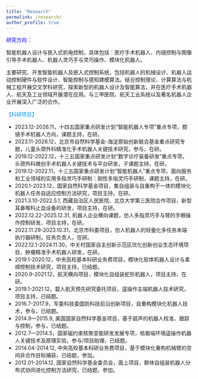 ```yaml
---
title: "Research"
permalink: /research/
author_profile: true
---
```

<span style="color:blue;">研究方向</span>：

智能机器人设计与嵌入式机电控制，具体包括：医疗手术机器人、内镜控制与图像引导手术机器人、机器人灵巧手与灵巧操作、模块化机器人。

主要研究、开发智能机器人及嵌入式控制系统，包括机器人的机械设计、机器人运动控制硬件与软件设计、智能控制与感知建模算法。结合控制理论、计算算法与机械工程开展交叉学科研究，探索新型的机器人设计及智能算法，并在医疗手术机器人、航天及工业领域开展潜在应用。与三甲医院、航天工业系统以及著名机器人企业开展深入广泛的合作。

 <span style="color:#0099ff;">【科研项目】</span>

* 2023.12-2026.11，十四五国家重点研发计划“智能机器人专项”重点专项，腔镜手术机器人方向，课题主持，在研。
* 2023.11-2026.12，北京市自然科学基金-海淀原始创新联合基金重点研究专题，儿童头颈外科精准化手术机器人关键技术研究，参与，在研。
* 2019.12-2022.12，十三五国家重点研发计划“数字诊疗装备研发”重点专项，头颈外科微创手术机器人关键技术与平台研发，子课题主持，在研。  
* 2019.12-2022.11，十三五国家重点研发计划“智能机器人”重点专项，面向服务和工业领域的实用多指灵巧手研制：刚性多指灵巧手研制，课题主持，在研。  
* 2020.1-2023.12，国家自然科学基金项目，集自组装与自重构于一体的模块化机器人任务自适应控制方法研究，项目主持，在研。  
* 2021.3.10-2022.5.1, 西藏自治区人民医院、北京大学第三医院合作项目，新型耳鼻喉科止血设备的研发，项目主持，在研。  
* 2022.12.22-2025.12.31, 机器人企业横向课题，仿人多指灵巧手与臂的手眼操作控制研发，项目主持，在研。  
* 2022.11.29-2023.10.31，北京市科委项目，仿人机器人的轻量化多任务末端执行器研制，任务负责人，在研。  
* 2022.12.1-2024.11.30，中关村国家自主创新示范区优化创新创业生态环境项目，肿瘤精准手术机器人研发，在研。  
* 2019.1-2020.12，中央高校基本科研业务费项目，模块化软体机器人设计与柔顺控制技术研究，项目主持，已结题。  
* 2020.9-2021.12，航天横向项目，模块化自组装蛇形机器人，项目主持，在研。  
* 2019.1-2021.12，载人航天预先研究委托项目，遥操作主端机器人技术研究，项目主持，已结题。  
* 2016.7-2017.9，军委科技委国防科技前沿创新项目，自重构模块化机器人技术，参与，已结题。  
* 2014.9—2015.9, 美国国家自然科学基金项目，基于超声的机器人校准、跟踪与控制，参与，已结题。  
* 2012.7—2014.5，国家磁约束核聚变能研发发展专项，核极端环境遥操作机器人关键技术及原理实验，参与/项目助理，已结题。  
* 2014.04-2014.12, 中央高校基本科研业务费项目，基于模块化重构机械臂的空间非合作目标捕获，已结题，参加。  
* 2012.01-2014.12, 国家自然科学基金委员会，面上项目，群体自组装机器人分布式协同进化控制方法研究，已结题，参加。


